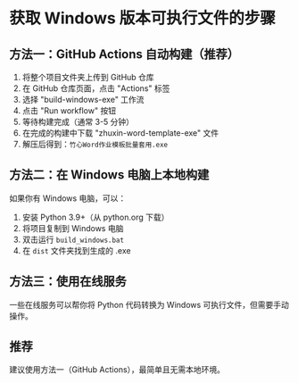 # 获取 Windows 版本可执行文件的步骤

## 方法一：GitHub Actions 自动构建（推荐）

1. 将整个项目文件夹上传到 GitHub 仓库
2. 在 GitHub 仓库页面，点击 "Actions" 标签
3. 选择 "build-windows-exe" 工作流
4. 点击 "Run workflow" 按钮
5. 等待构建完成（通常 3-5 分钟）
6. 在完成的构建中下载 "zhuxin-word-template-exe" 文件
7. 解压后得到：`竹心Word作业模板批量套用.exe`

## 方法二：在 Windows 电脑上本地构建

如果你有 Windows 电脑，可以：

1. 安装 Python 3.9+（从 python.org 下载）
2. 将项目复制到 Windows 电脑
3. 双击运行 `build_windows.bat`
4. 在 `dist` 文件夹找到生成的 .exe

## 方法三：使用在线服务

一些在线服务可以帮你将 Python 代码转换为 Windows 可执行文件，但需要手动操作。

## 推荐

建议使用方法一（GitHub Actions），最简单且无需本地环境。
